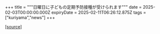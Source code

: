+++
title = """日曜日に子どもの定期予防接種が受けられます"""
date = 2025-02-03T00:00:00.000Z
expiryDate = 2025-02-11T06:26:12.875Z
tags = ["kuriyama","news"]
+++


[[source]](https://www.town.kuriyama.hokkaido.jp/soshiki/38/20862.html)

